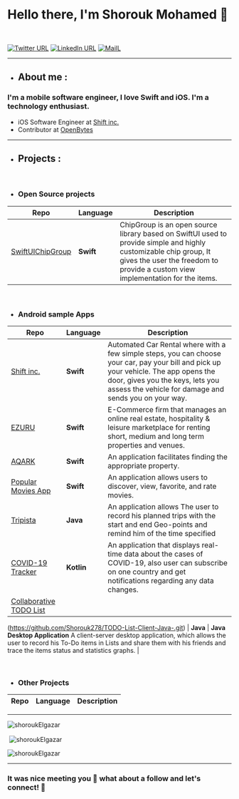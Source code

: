 # Hello there, I'm Shorouk Mohamed 👋


<br/>

<p align="center">

[![Twitter URL](https://img.shields.io/static/v1?color=blue&label=Twitter%20&logo=twitter&logoColor=white&style=flat&message=Follow)](https://twitter.com/mhmoud_alim)
[![LinkedIn URL](https://img.shields.io/static/v1?color=blue&label=linkedin&logo=linkedin&logoColor=white&style=flat&message=Connect)](https://linkedin.com/in/shorouk-Elgazar)
[![MailL](https://img.shields.io/static/v1?color=blue&label=Gmail%20&logo=gmail&logoColor=white&style=flat&message=ReachME)](mailto:shorouk.mohamed93@gmail.com)

</p>

---

- ## About me :

### **I'm a mobile software engineer, I love Swift and iOS. I'm a technology enthusiast.**

- iOS Software Engineer at [Shift inc.](https://shiftinc.com/)
- Contributor at [OpenBytes](https://github.com/Open-Bytes)


---

- ## Projects :

<br/>

- ### Open Source projects

|       **Repo**            |   **Language** |   **Description**                                                                            |
| ------------------------- | ---------------|------------------------------------------------------------------------------------------------------------------------------------------------------------------|
|   [SwiftUIChipGroup](https://github.com/Open-Bytes/SwiftUIChipGroup.git)  |  **Swift** | ChipGroup is an open source library based on SwiftUI used to provide simple and highly customizable chip group, It gives the user the freedom to provide a custom view implementation for the items. 

<br/>

   - ### Android sample Apps

|       **Repo**                                                             |    **Language**          |                                   **Description**                                                                              |
| -------------------------------------------------------------------------- | -----------------------  | -------------------------------------------------------------------------------------------------------------------------------|
|   [Shift inc.]( https://apps.apple.com/us/app/shift-inc/id136413753)                       |     **Swift**           | Automated Car Rental where with a few simple steps, you can choose your car, pay your bill and pick up your vehicle. The app opens the door, gives you the keys, lets you assess the vehicle for damage and sends you on your way.
|   [EZURU](https://apps.apple.com/eg/app/ezuru/id1538338412)              |     **Swift**           | E-Commerce firm that manages an online real estate, hospitality & leisure marketplace for renting short, medium and long term properties and venues.    
|   [AQARK]( https://apps.apple.com/us/app/aqark-app/id153136636)                        |     **Swift**           | An application facilitates finding the appropriate property. 
|   [Popular Movies App](https://github.com/Shorouk278/MovieDB-iOS-Swift-.git)                        |     **Swift**           | An application allows users to discover, view, favorite, and rate movies.
|   [Tripista]( https://play.google.com/store/apps/details?id=com.iti.intake40.tripista)|     **Java**           |An application allows The user to record his planned trips with the start and end Geo-points and remind him of the time specified
|   [COVID-19 Tracker ](https://github.com/Shorouk278/COVID-19-Tracker.git)                        |     **Kotlin**           | An application that displays real-time data about the cases of COVID-19, also user can subscribe on one country and get notifications regarding any data changes.
|   [Collaborative TODO List]( https://github.com/Shorouk278/TODO-List-Server-Java-.git)
(https://github.com/Shorouk278/TODO-List-Client-Java-.git) 
      |     **Java**           | **Java Desktop Application** A client-server desktop application, which allows the user to record his To-Do items in Lists and share them with his friends and trace the items status and statistics graphs.
|  

<br/>

- ### Other Projects

|       **Repo**                                                                                        |    **Language**   |                                   **Description**                                                                              |
| ------------------------------------------------------------------------------------------------------- | ------------------| -------------------------------------------------------------------------------------------------------------------------------|
______

<p><img align="center" src="https://github-readme-stats.vercel.app/api/top-langs?username=shoroukElgazar&show_icons=true&locale=en&layout=compact&theme=tokyonight&hide_border=true" alt="shoroukElgazar" /></p>

<p>&nbsp;<img align="center" src="https://github-readme-stats.vercel.app/api?username=shoroukElgazar&show_icons=true&locale=en&theme=tokyonight&hide_border=true" alt="shoroukElgazar" /></p>

<p><img align="center" src="https://github-readme-streak-stats.herokuapp.com/?user=shoroukElgazar&theme=tokyonight&hide_border=true" alt="shoroukElgazar" /></p>


---

### It was nice meeting you :revolving_hearts: what about a follow and let's connect! :raised_hands: 


